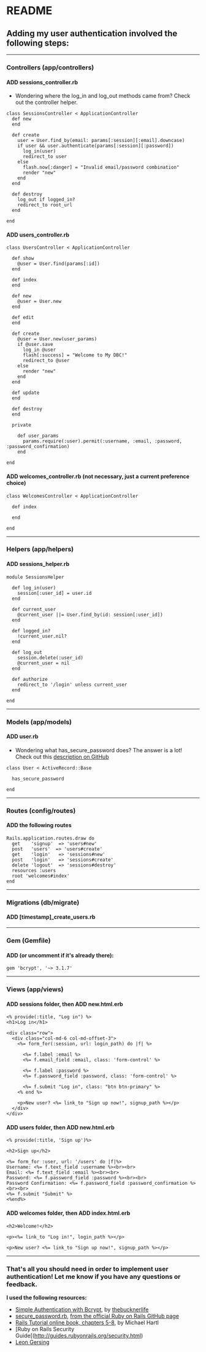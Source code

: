 # README

## Adding my user authentication involved the following steps:
---
### Controllers (app/controllers)
#### ADD sessions_controller.rb
- Wondering where the log_in and log_out methods came from? Check out the controller helper.

```
class SessionsController < ApplicationController
  def new
  end

  def create
    user = User.find_by(email: params[:session][:email].downcase)
    if user && user.authenticate(params[:session][:password])
      log_in(user)
      redirect_to user
    else
      flash.now[:danger] = "Invalid email/password combination"
      render "new"
    end
  end

  def destroy
    log_out if logged_in?
    redirect_to root_url
  end

end
```

#### ADD users_controller.rb

```
class UsersController < ApplicationController
  
  def show
    @user = User.find(params[:id])
  end

  def index
  end

  def new
    @user = User.new
  end

  def edit
  end

  def create
    @user = User.new(user_params)
    if @user.save
      log_in @user
      flash[:success] = "Welcome to My DBC!"
      redirect_to @user
    else
      render "new"
    end
  end

  def update
  end

  def destroy
  end

  private

    def user_params
      params.require(:user).permit(:username, :email, :password, :password_confirmation)
    end

end
```

#### ADD welcomes_controller.rb (not necessary, just a current preference choice)

```
class WelcomesController < ApplicationController

  def index
    
  end

end
```
---
### Helpers (app/helpers)
#### ADD sessions_helper.rb
```
module SessionsHelper

  def log_in(user)
    session[:user_id] = user.id
  end

  def current_user
    @current_user ||= User.find_by(id: session[:user_id])
  end

  def logged_in?
    !current_user.nil?
  end

  def log_out
    session.delete(:user_id)
    @current_user = nil
  end

  def authorize
    redirect_to '/login' unless current_user
  end

end
```
---
### Models (app/models)
#### ADD user.rb
- Wondering what has_secure_password does? The answer is a lot! Check out this 
[description on GitHub](https://github.com/rails/rails/blob/82dd60b5b7ed915dcf1eca603ea5e615c6e47a3d/activemodel/lib/active_model/secure_password.rb)

```
class User < ActiveRecord::Base
  
  has_secure_password
  
end
```
---
### Routes (config/routes)
#### ADD the following routes

```
Rails.application.routes.draw do
  get    'signup'  => 'users#new'
  post   'users'  => 'users#create'
  get    'login'   => 'sessions#new'
  post   'login'   => 'sessions#create'
  delete 'logout'  => 'sessions#destroy'
  resources :users
  root 'welcomes#index'
end
```
---
### Migrations (db/migrate)
#### ADD [timestamp]_create_users.rb
---
### Gem (Gemfile)
#### ADD (or uncomment if it's already there):
```
gem 'bcrypt', '~> 3.1.7'
```
---
### Views (app/views)
#### ADD sessions folder, then ADD new.html.erb

```
<% provide(:title, "Log in") %>
<h1>Log in</h1>

<div class="row">
  <div class="col-md-6 col-md-offset-3">
    <%= form_for(:session, url: login_path) do |f| %>

      <%= f.label :email %>
      <%= f.email_field :email, class: 'form-control' %>

      <%= f.label :password %>
      <%= f.password_field :password, class: 'form-control' %>

      <%= f.submit "Log in", class: "btn btn-primary" %>
    <% end %>

    <p>New user? <%= link_to "Sign up now!", signup_path %></p>
  </div>
</div>
```

#### ADD users folder, then ADD new.html.erb
```
<% provide(:title, 'Sign up')%>

<h2>Sign up</h2>

<%= form_for :user, url: '/users' do |f|%> 
Username: <%= f.text_field :username %><br><br>
Email: <%= f.text_field :email %><br><br>
Password: <%= f.password_field :password %><br><br>
Password Confirmation: <%= f.password_field :password_confirmation %><br><br>
<%= f.submit "Submit" %>
<%end%>
```

#### ADD welcomes folder, then ADD index.html.erb
```
<h2>Welcome!</h2>

<p><%= link_to "Log in!", login_path %></p>

<p>New user? <%= link_to "Sign up now!", signup_path %></p>
```
---

### That's all you should need in order to implement user authentication! Let me know if you have any questions or feedback.

**I used the following resources:**
- [Simple Authentication with Bcrypt](https://gist.github.com/thebucknerlife/10090014), by [thebucknerlife](https://gist.github.com/thebucknerlife)
- [secure_password.rb](https://github.com/rails/rails/blob/82dd60b5b7ed915dcf1eca603ea5e615c6e47a3d/activemodel/lib/active_model/secure_password.rb), [from the official Ruby on Rails GitHub page](https://github.com/rails/rails)
- [Rails Tutorial online book, chapters 5-8](https://www.railstutorial.org/book), by Michael Hartl
- [Ruby on Rails Security Guide[(http://guides.rubyonrails.org/security.html)
- [Leon Gersing](https://github.com/leongersing)
